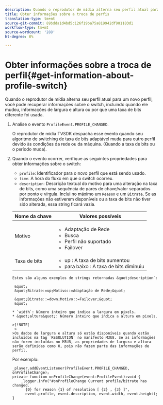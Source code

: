 ```yaml
---
description: Quando o reprodutor de mídia alterna seu perfil atual para um novo perfil, você pode recuperar informações sobre o switch, incluindo quando ele mudou, informações de largura e altura ou por que uma taxa de bits diferente foi usada.
title: Obter informações sobre a troca de perfis
translation-type: tm+mt
source-git-commit: 89bdda1d4bd5c126f19ba75a819942df901183d1
workflow-type: tm+mt
source-wordcount: '288'
ht-degree: 0%

---
```



# Obter informações sobre a troca de perfil{#get-information-about-profile-switch}

Quando o reprodutor de mídia alterna seu perfil atual para um novo perfil, você pode recuperar informações sobre o switch, incluindo quando ele mudou, informações de largura e altura ou por que uma taxa de bits diferente foi usada.

1. Analise o evento `ProfileEvent.PROFILE_CHANGED`.

   O reprodutor de mídia TVSDK despacha esse evento quando seu algoritmo de switching de taxa de bits adaptável muda para outro perfil devido às condições da rede ou da máquina. (Quando a taxa de bits ou o período muda).
1. Quando o evento ocorrer, verifique as seguintes propriedades para obter informações sobre o switch:

   * `profile`: Identificador para o novo perfil que está sendo usado.
   * `time`: A hora do fluxo em que o switch ocorreu.
   * `description`: Descrição textual do motivo para uma alteração na taxa de bits, como uma sequência de pares de chave/valor separados por ponto e vírgula. Inclui no máximo um `Reason` e um `Bitrate`. Se as informações não estiverem disponíveis ou a taxa de bits não tiver sido alterada, essa string ficará vazia.

   <table id="table_E400FD9C57FF40CBAC14AF6847CD8301"> 
    <thead> 
      <tr> 
      <th colname="col1" class="entry"> Nome da chave </th> 
      <th colname="col2" class="entry"> Valores possíveis </th> 
      </tr> 
    </thead>
    <tbody> 
      <tr> 
      <td colname="col1"> <span class="codeph"> Motivo  </span> </td> 
      <td colname="col2"> 
       <ul id="ul_37DDE3F297634ED6B47DF5D73F969369"> 
       <li id="li_E374B029E1AF40689D70A9D30E057C5B">Adaptação de Rede </li> 
       <li id="li_753862EEF1C9474EA8E20C89F5EF5D8D">Busca </li> 
       <li id="li_EC14923F92CF4D11A47928A8D2DE6D8B">Perfil não suportado </li> 
       <li id="li_695AB4A89C9D4833AF6D8B6424FC912B">Failover </li> 
       </ul> </td> 
      </tr> 
      <tr> 
      <td colname="col1"> <span class="codeph"> Taxa de bits  </span> </td> 
      <td colname="col2"> 
       <ul id="ul_1B49BD90A91147359712E1AFD8877E23"> 
       <li id="li_1C8E593C65D34742B14A8D0EAD43E0A9"> <span class="codeph"> up  </span>: A taxa de bits aumentou </li> 
       <li id="li_B1A00E3985A849B6855E15CF70D79BB8"> <span class="codeph"> para baixo  </span>: A taxa de bits diminuiu </li> 
       </ul> </td> 
      </tr> 
    </tbody>
</table>

    Estes são alguns exemplos de strings retornadas &quot;description`:
    
     &quot;
     &quot;Bitrate:=up;Motivo::=Adaptação de Rede;&quot;
    
     &quot;Bitrate::=down;Motivo::=Failover;&quot;
     &quot;
    
    * `width`: Número inteiro que indica a largura em pixels.
    * &quot;altura&quot;: Número inteiro que indica a altura em pixels.
    
    >[!NOTE]
     > 
    >Os dados de largura e altura só estão disponíveis quando estão incluídos na tag `RESOLUTION` no manifesto M3U8. Se as informações não forem incluídas no M3U8, as propriedades de largura e altura serão definidas como 0, pois não fazem parte das informações de perfil.

<!--<a id="example_A713D420AE2E4E3CB7B78C6BC732BE90"></a>-->

Por exemplo:

```
_player.addEventListener(ProfileEvent.PROFILE_CHANGED, onProfileChange); 
private function onProfileChange(event:ProfileEvent):void { 
    _logger.info("#onProfileChange Current profile/bitrate has changed.  
      {0} for reason {1} of resolution [ {2} , {3} ]",  
      event.profile, event.description, event.width, event.height); 
}
```
